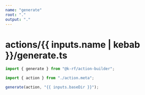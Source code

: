 ```yaml
---
name: "generate"
root: "."
output: "."
---
```


# actions/{{ inputs.name | kebab }}/generate.ts

<!-- prettier-ignore -->
```ts
import { generate } from "@k-rf/action-builder";

import { action } from "./action.meta";

generate(action, "{{ inputs.baseDir }}");

```
